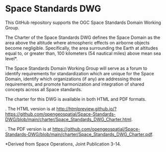 # Space Standards DWG

This GitHub repository supports the OGC Space Standards Domain Working Group.

The Charter of the Space Standards DWG defines the Space Domain as the area above the altitude where atmospheric effects on airborne objects become negligible. Specifically, the area surrounding the Earth at altitudes equal to, or greater than, 100 kilometers (54 nautical miles) above mean sea level*.

The Space Standards Domain Working Group will serve as a forum to identify requirements for standardization which are unique for the Space Domain, identify which organizations (if any) are addressing those requirements, and promote harmonization and integration of shared concepts across all Space standards.

The charter for this DWG is available in both HTML and PDF formats.

. The HTML version is at  http://htmlpreview.github.io/?https://github.com/opengeospatial/Space-Standards-DWG/blob/main/charter/Space_Standards_DWG_Charter.html.

. The PDF version is at https://github.com/opengeospatial/Space-Standards-DWG/blob/main/charter/Space_Standards_DWG_Charter.pdf.

*Derived from Space Operations, Joint Publication 3-14.


